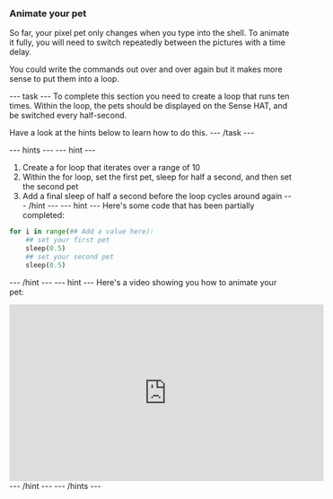 ### Animate your pet

So far, your pixel pet only changes when you type into the shell. To animate it fully, you will need to switch repeatedly between the pictures with a time delay.

You could write the commands out over and over again but it makes more sense to put them into a loop.

--- task ---
To complete this section you need to create a loop that runs ten times. Within the loop, the pets should be displayed on the Sense HAT, and be switched every half-second.

Have a look at the hints below to learn how to do this.
--- /task ---

--- hints --- --- hint ---
1. Create a for loop that iterates over a range of 10
2. Within the for loop, set the first pet, sleep for half a second, and then set the second pet
3. Add a final sleep of half a second before the loop cycles around again
--- /hint --- --- hint ---
Here's some code that has been partially completed:

```python
for i in range(## Add a value here):
	## set your first pet
	sleep(0.5)
	## set your second pet
	sleep(0.5)
```

--- /hint --- --- hint ---
Here's a video showing you how to animate your pet:
<iframe width="560" height="315" src="https://www.youtube.com/embed/hdupFogp8D0" frameborder="0" allowfullscreen></iframe>
--- /hint --- --- /hints ---
